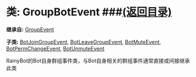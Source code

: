 # 类: GroupBotEvent ###[(返回目录)](README.md)  
  
**继承自:** [GroupEvent](GroupEvent.md)  
  
**子类:** [BotJoinGroupEvent](BotJoinGroupEvent.md), [BotLeaveGroupEvent](BotLeaveGroupEvent.md), [BotMuteEvent](BotMuteEvent.md), [BotPermChangeEvent](BotPermChangeEvent.md), [BotUnmuteEvent](BotUnmuteEvent.md)  
  
RainyBot的Bot自身群组事件类，与Bot自身相关的群组事件通常直接或间接继承此类  
  

